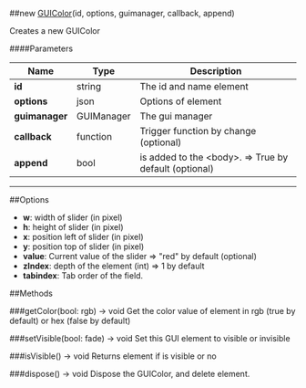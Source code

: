 ##new [GUIColor](#)(id, options, guimanager, callback, append)

Creates a new GUIColor

####Parameters

Name | Type | Description
---|---|---
**id** | string | The id and name element
**options** | json | Options of element
**guimanager** | GUIManager | The gui manager
**callback** | function | Trigger function by change (optional)
**append** | bool | is added to the &lt;body&gt;. =&gt; True by default (optional)
---

##Options

* **w**: width of slider (in pixel)
* **h**: height of slider (in pixel)
* **x**: position left of slider (in pixel)
* **y**: position top of slider (in pixel)
* **value**: Current value of the slider =&gt; "red" by default (optional)
* **zIndex**: depth of the element (int) =&gt; 1 by default
* **tabindex**: Tab order of the field.

##Methods

###getColor(bool: rgb) → void
Get the color value of element in rgb (true by default) or hex (false by default)

###setVisible(bool: fade) → void
Set this GUI element to visible or invisible

###isVisible() → void
Returns element if is visible or no

###dispose() → void
Dispose the GUIColor, and delete element.
